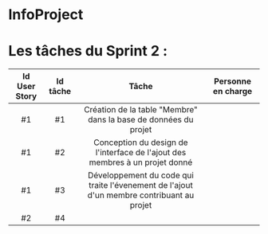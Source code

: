 # InfoProject

# Les tâches du Sprint 2 :

| Id User Story |      Id tâche      |  Tâche |  Personne en charge |
|:--:|:----------------------------------------------------------------------------:|:-:|:-:|
| #1 | #1 | Création de la table "Membre" dans la base de données du projet |  |
| #1 | #2 | Conception du design de l'interface de l'ajout des membres à un projet donné |  |
| #1 | #3 | Développement du code qui traite l'évenement de l'ajout d'un membre contribuant au projet |  |
| #2 | #4 |  |  |
